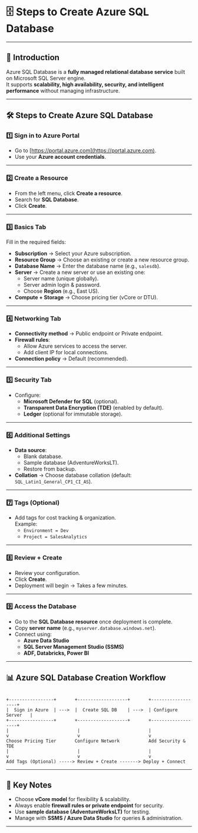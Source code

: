 # 🗄️ Steps to Create Azure SQL Database

---

## 📌 Introduction
Azure SQL Database is a **fully managed relational database service** built on Microsoft SQL Server engine.  
It supports **scalability, high availability, security, and intelligent performance** without managing infrastructure.

---

## 🛠️ Steps to Create Azure SQL Database

### 1️⃣ **Sign in to Azure Portal**
- Go to [https://portal.azure.com](https://portal.azure.com).
- Use your **Azure account credentials**.

---

### 2️⃣ **Create a Resource**
- From the left menu, click **Create a resource**.
- Search for **SQL Database**.
- Click **Create**.

---

### 3️⃣ **Basics Tab**
Fill in the required fields:
- **Subscription** → Select your Azure subscription.
- **Resource Group** → Choose an existing or create a new resource group.
- **Database Name** → Enter the database name (e.g., `salesdb`).
- **Server** → Create a new server or use an existing one:
  - Server name (unique globally).
  - Server admin login & password.
  - Choose **Region** (e.g., East US).
- **Compute + Storage** → Choose pricing tier (vCore or DTU).

---

### 4️⃣ **Networking Tab**
- **Connectivity method** → Public endpoint or Private endpoint.
- **Firewall rules**:
  - Allow Azure services to access the server.
  - Add client IP for local connections.
- **Connection policy** → Default (recommended).

---

### 5️⃣ **Security Tab**
- Configure:
  - **Microsoft Defender for SQL** (optional).
  - **Transparent Data Encryption (TDE)** (enabled by default).
  - **Ledger** (optional for immutable storage).

---

### 6️⃣ **Additional Settings**
- **Data source**:
  - Blank database.
  - Sample database (AdventureWorksLT).
  - Restore from backup.
- **Collation** → Choose database collation (default: `SQL_Latin1_General_CP1_CI_AS`).

---

### 7️⃣ **Tags (Optional)**
- Add tags for cost tracking & organization.  
  Example:  
  - `Environment = Dev`  
  - `Project = SalesAnalytics`

---

### 8️⃣ **Review + Create**
- Review your configuration.
- Click **Create**.
- Deployment will begin → Takes a few minutes.

---

### 9️⃣ **Access the Database**
- Go to the **SQL Database resource** once deployment is complete.
- Copy **server name** (e.g., `myserver.database.windows.net`).
- Connect using:
  - **Azure Data Studio**
  - **SQL Server Management Studio (SSMS)**
  - **ADF, Databricks, Power BI**

---

## 📊 Azure SQL Database Creation Workflow

```

+-----------------+       +-------------------+       +-------------------+
|  Sign in Azure  | --->  |  Create SQL DB    | --->  | Configure Server   |
+-----------------+       +-------------------+       +-------------------+
|                          |                          |
v                          v                          v
Choose Pricing Tier       Configure Network           Add Security & TDE
|                          |                          |
v                          v                          v
Add Tags (Optional) -----> Review + Create -------> Deploy + Connect
```

---

## 🎯 Key Notes
- Choose **vCore model** for flexibility & scalability.  
- Always enable **firewall rules or private endpoint** for security.  
- Use **sample database (AdventureWorksLT)** for testing.  
- Manage with **SSMS / Azure Data Studio** for queries & administration.  

---

